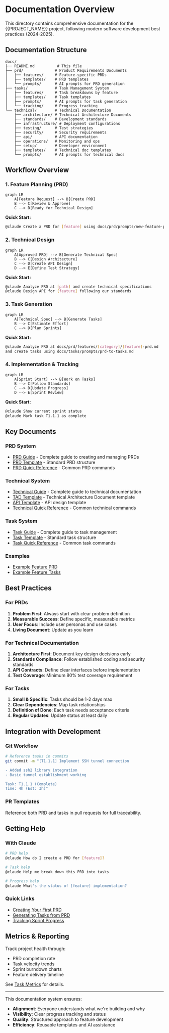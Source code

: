 # Documentation Overview

This directory contains comprehensive documentation for the {{PROJECT_NAME}} project, following modern software development best practices (2024-2025).

## Documentation Structure

```
docs/
├── README.md          # This file
├── prd/              # Product Requirements Documents
│   ├── features/     # Feature-specific PRDs
│   ├── templates/    # PRD templates
│   └── prompts/      # AI prompts for PRD generation
├── tasks/            # Task Management System
│   ├── features/     # Task breakdowns by feature
│   ├── templates/    # Task templates
│   ├── prompts/      # AI prompts for task generation
│   └── tracking/     # Progress tracking
└── technical/        # Technical Documentation
    ├── architecture/ # Technical Architecture Documents
    ├── standards/    # Development standards
    ├── infrastructure/ # Deployment configurations
    ├── testing/      # Test strategies
    ├── security/     # Security requirements
    ├── api/          # API documentation
    ├── operations/   # Monitoring and ops
    ├── setup/        # Developer environment
    ├── templates/    # Technical doc templates
    └── prompts/      # AI prompts for technical docs
```

## Workflow Overview

### 1. Feature Planning (PRD)
```mermaid
graph LR
    A[Feature Request] --> B[Create PRD]
    B --> C[Review & Approve]
    C --> D[Ready for Technical Design]
```

**Quick Start:**
```bash
@claude Create a PRD for [feature] using docs/prd/prompts/new-feature-prd.md
```

### 2. Technical Design
```mermaid
graph LR
    A[Approved PRD] --> B[Generate Technical Spec]
    B --> C[Design Architecture]
    C --> D[Create API Design]
    D --> E[Define Test Strategy]
```

**Quick Start:**
```bash
@claude Analyze PRD at [path] and create technical specifications
@claude Design API for [feature] following our standards
```

### 3. Task Generation
```mermaid
graph LR
    A[Technical Spec] --> B[Generate Tasks]
    B --> C[Estimate Effort]
    C --> D[Plan Sprints]
```

**Quick Start:**
```bash
@claude Analyze PRD at docs/prd/features/[category]/[feature]-prd.md 
and create tasks using docs/tasks/prompts/prd-to-tasks.md
```

### 4. Implementation & Tracking
```mermaid
graph LR
    A[Sprint Start] --> B[Work on Tasks]
    B --> C[Follow Standards]
    C --> D[Update Progress]
    D --> E[Sprint Review]
```

**Quick Start:**
```bash
@claude Show current sprint status
@claude Mark task T1.1.1 as complete
```

## Key Documents

### PRD System
- [PRD Guide](prd/README.md) - Complete guide to creating and managing PRDs
- [PRD Template](prd/templates/prd-template.md) - Standard PRD structure
- [PRD Quick Reference](prd/QUICK_REFERENCE.md) - Common PRD commands

### Technical System
- [Technical Guide](technical/README.md) - Complete guide to technical documentation
- [TAD Template](technical/templates/tad-template.md) - Technical Architecture Document template
- [API Template](technical/templates/api-design-template.md) - API design template
- [Technical Quick Reference](technical/QUICK_REFERENCE.md) - Common technical commands

### Task System
- [Task Guide](tasks/README.md) - Complete guide to task management
- [Task Template](tasks/templates/task-breakdown-template.md) - Standard task structure
- [Task Quick Reference](tasks/QUICK_REFERENCE.md) - Common task commands

### Examples
- [Example Feature PRD](prd/features/core/example-feature-prd.md)
- [Example Feature Tasks](tasks/features/core/example-feature-tasks.md)

## Best Practices

### For PRDs
1. **Problem First**: Always start with clear problem definition
2. **Measurable Success**: Define specific, measurable metrics
3. **User Focus**: Include user personas and use cases
4. **Living Document**: Update as you learn

### For Technical Documentation
1. **Architecture First**: Document key design decisions early
2. **Standards Compliance**: Follow established coding and security standards
3. **API Contracts**: Define clear interfaces before implementation
4. **Test Coverage**: Minimum 80% test coverage requirement

### For Tasks
1. **Small & Specific**: Tasks should be 1-2 days max
2. **Clear Dependencies**: Map task relationships
3. **Definition of Done**: Each task needs acceptance criteria
4. **Regular Updates**: Update status at least daily

## Integration with Development

### Git Workflow
```bash
# Reference tasks in commits
git commit -m "[T1.1.1] Implement SSH tunnel connection

- Added ssh2 library integration
- Basic tunnel establishment working

Task: T1.1.1 (Complete)
Time: 4h (Est: 3h)"
```

### PR Templates
Reference both PRD and tasks in pull requests for full traceability.

## Getting Help

### With Claude
```bash
# PRD help
@claude How do I create a PRD for [feature]?

# Task help  
@claude Help me break down this PRD into tasks

# Progress help
@claude What's the status of [feature] implementation?
```

### Quick Links
- [Creating Your First PRD](prd/prompts/new-feature-prd.md)
- [Generating Tasks from PRD](tasks/prompts/prd-to-tasks.md)
- [Tracking Sprint Progress](tasks/tracking/README.md)

## Metrics & Reporting

Track project health through:
- PRD completion rate
- Task velocity trends
- Sprint burndown charts
- Feature delivery timeline

See [Task Metrics](tasks/tracking/metrics.md) for details.

---

This documentation system ensures:
- **Alignment**: Everyone understands what we're building and why
- **Visibility**: Clear progress tracking and status
- **Quality**: Structured approach to feature development
- **Efficiency**: Reusable templates and AI assistance